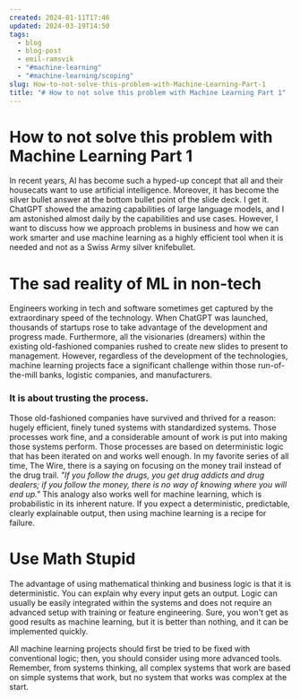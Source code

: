 ```yaml
---
created: 2024-01-11T17:46
updated: 2024-03-19T14:50
tags:
  - blog
  - blog-post
  - emil-ramsvik
  - "#machine-learning"
  - "#machine-learning/scoping"
slug: How-to-not-solve-this-problem-with-Machine-Learning-Part-1
title: "# How to not solve this problem with Machine Learning Part 1"
---
```

# How to not solve this problem with Machine Learning Part 1

In recent years, AI has become such a hyped-up concept that all and their housecats want to use artificial intelligence. Moreover, it has become the silver bullet answer at the bottom bullet point of the slide deck. I get it. ChatGPT showed the amazing capabilities of large language models, and I am astonished almost daily by the capabilities and use cases. However, I want to discuss how we approach problems in business and how we can work smarter and use machine learning as a highly efficient tool when it is needed and not as a Swiss Army silver knifebullet. 

<!-- truncate -->
# The sad reality of ML in non-tech
Engineers working in tech and software sometimes get captured by the extraordinary speed of the technology. When ChatGPT was launched, thousands of startups rose to take advantage of the development and progress made. Furthermore, all the visionaries (dreamers) within the existing old-fashioned companies rushed to create new slides to present to management. However, regardless of the development of the technologies, machine learning projects face a significant challenge within those run-of-the-mill banks, logistic companies, and manufacturers. 

### It is about trusting the process.
Those old-fashioned companies have survived and thrived for a reason: hugely efficient, finely tuned systems with standardized systems. Those processes work fine, and a considerable amount of work is put into making those systems perform.  Those processes are based on deterministic logic that has been iterated on and works well enough. 
In my favorite series of all time, The Wire, there is a saying on focusing on the money trail instead of the drug trail. *"If you follow the drugs, you get drug addicts and drug dealers; if you follow the money, there is no way of knowing where you will end up."* This analogy also works well for machine learning, which is probabilistic in its inherent nature. If you expect a deterministic, predictable, clearly explainable output, then using machine learning is a recipe for failure. 


# Use Math Stupid
The advantage of using mathematical thinking and business logic is that it is deterministic. You can explain why every input gets an output. Logic can usually be easily integrated within the systems and does not require an advanced setup with training or feature engineering. Sure, you won't get as good results as machine learning, but it is better than nothing, and it can be implemented quickly.  

All machine learning projects should first be tried to be fixed with conventional logic; then, you should consider using more advanced tools. Remember, from systems thinking, all complex systems that work are based on simple systems that work, but no system that works was complex at the start. 



